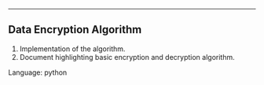 
---------------------------
 Data Encryption Algorithm
---------------------------

1. Implementation of the algorithm.
2. Document highlighting basic encryption and decryption algorithm.

Language: python
